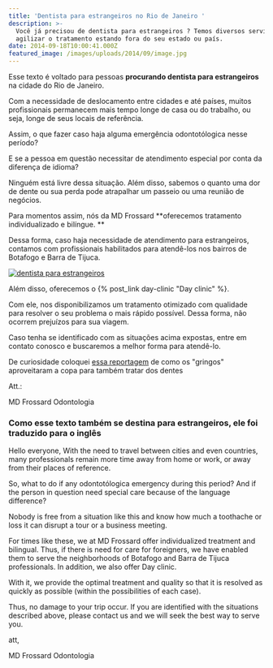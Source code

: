 ```yaml
---
title: 'Dentista para estrangeiros no Rio de Janeiro '
description: >-
  Você já precisou de dentista para estrangeiros ? Temos diversos serviços para
  agilizar o tratamento estando fora do seu estado ou país. 
date: 2014-09-18T10:00:41.000Z
featured_image: /images/uploads/2014/09/image.jpg
---
```

Esse texto é voltado para pessoas **procurando dentista para estrangeiros** na cidade do Rio de Janeiro. 

Com a necessidade de deslocamento entre cidades e até países, muitos profissionais permanecem mais tempo longe de casa ou do trabalho, ou seja, longe de seus locais de referência.  

Assim, o que fazer caso haja alguma emergência odontotólogica nesse período? 

E se a pessoa em questão necessitar de atendimento especial por conta da diferença de idioma? 

Ninguém está livre dessa situação. Além disso, sabemos o quanto uma dor de dente ou sua perda pode atrapalhar um passeio ou uma reunião de negócios. 

Para momentos assim, nós da MD Frossard **oferecemos tratamento individualizado e bilíngue. **

Dessa forma, caso haja necessidade de atendimento para estrangeiros, contamos com profissionais habilitados para atendê-los nos bairros de Botafogo e Barra de Tijuca.

 [![dentista para estrangeiros](/images/uploads/2014/09/mapa-mundi-300x225.jpg)](/images/uploads/2014/09/mapa-mundi.jpg) 

Além disso, oferecemos o {% post_link day-clinic "Day clinic" %}. 

Com ele, nos disponibilizamos um tratamento otimizado com qualidade para resolver o seu problema o mais rápido possível. Dessa forma, não ocorrem prejuízos para sua viagem. 

Caso tenha se identificado com as situações acima expostas, entre em contato conosco e buscaremos a melhor forma para atendê-lo. 

De curiosidade coloquei [essa reportagem](http://noticias.uol.com.br/saude/ultimas-noticias/redacao/2014/07/09/gringos-que-vieram-pra-copa-aproveitam-para-tratar-os-dentes-no-brasil.htm) de como os "gringos" aproveitaram a copa para também tratar dos dentes 

Att.: 

MD Frossard Odontologia

### Como esse texto também se destina para estrangeiros, ele foi traduzido para o inglês

Hello everyone, With the need to travel between cities and even countries, many professionals remain more time away from home or work, or away from their places of reference. 

So, what to do if any odontotólogica emergency during this period? And if the person in question need special care because of the language difference? 

Nobody is free from a situation like this and know how much a toothache or loss it can disrupt a tour or a business meeting. 

For times like these, we at MD Frossard offer individualized treatment and bilingual. Thus, if there is need for care for foreigners, we have enabled them to serve the neighborhoods of Botafogo and Barra de Tijuca professionals. In addition, we also offer Day clinic. 

With it, we provide the optimal treatment and quality so that it is resolved as quickly as possible (within the possibilities of each case). 

Thus, no damage to your trip occur. If you are identified with the situations described above, please contact us and we will seek the best way to serve you.

att,

MD Frossard Odontologia
